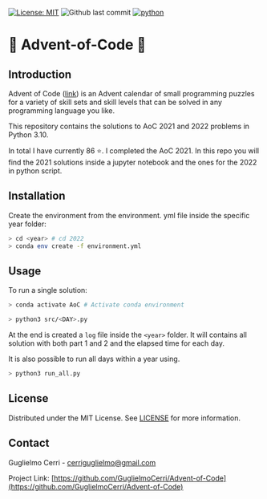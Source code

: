 [![License: MIT](https://img.shields.io/badge/license-MIT-red)](https://github.com/GuglielmoCerri/Advent-of-Code)
![Github last commit](https://img.shields.io/github/last-commit/GuglielmoCerri/Advent-of-Code)
[![python](https://img.shields.io/badge/python-v3.10.8-blue)](https://www.python.org/)

# 🎄 Advent-of-Code 🎅

## Introduction
Advent of Code ([link](https://adventofcode.com/2022/about)) is an Advent calendar of small programming puzzles for a variety of skill sets and skill levels that can be solved in any programming language you like.

This repository contains the solutions to AoC 2021 and 2022 problems in Python 3.10.

In total I have currently 86 ⭐. I completed the AoC 2021. In this repo you will find the 2021 solutions inside a jupyter notebook and the ones for the 2022 in python script.

## Installation

Create the environment from the environment.
yml file inside the specific year folder:

```bash
> cd <year> # cd 2022
> conda env create -f environment.yml
```

## Usage

To run a single solution:

```bash
> conda activate AoC # Activate conda environment
```

```bash
> python3 src/<DAY>.py
```

At the end is created a `log` file inside the `<year>` folder. It will contains all solution with both part 1 and 2 and the elapsed time for each day.

It is also possible to run all days within a year using. 

```bash
> python3 run_all.py
```

## License

Distributed under the MIT License. See [LICENSE](./LICENSE) for more information.


## Contact

Guglielmo Cerri - cerriguglielmo@gmail.com

Project Link: [https://github.com/GuglielmoCerri/Advent-of-Code](https://github.com/GuglielmoCerri/Advent-of-Code)


